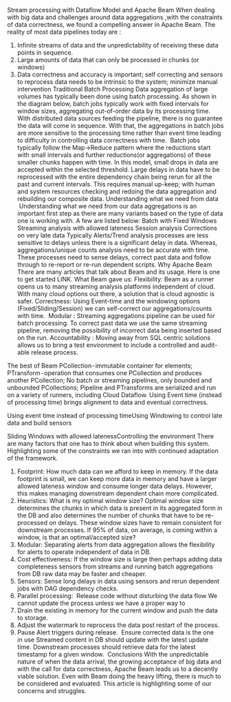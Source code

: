 Stream processing with Dataflow Model and Apache Beam
When dealing with big data and challenges around data aggregations ,with the constraints of data correctness, we found a compelling answer in Apache Beam. The reality of most data pipelines today are :
1. Infinite streams of data and the unpredictability of receiving these data points in sequence.
2. Large amounts of data that can only be processed in chunks (or windows)
3. Data correctness and accuracy is important; self correcting and sensors to reprocess data needs to be intrinsic to the system; minimize manual intervention
Traditional Batch Processing
Data aggregation of large volumes has typically been done using batch processing. As shown in the diagram below, batch jobs typically work with fixed intervals for window sizes, aggregating out-of-order data by its processing time. With distributed data sources feeding the pipeline, there is no guarantee the data will come in sequence. With that, the aggregations in batch jobs are more sensitive to the processing time rather than event time leading to difficulty in controlling data correctness with time. 
Batch jobs typically follow the Map->Reduce pattern where the reductions start with small intervals and further reductions(or aggregations) of these smaller chunks happen with time. In this model, small drops in data are accepted within the selected threshold. Large delays in data have to be reprocessed with the entire dependency chain being rerun for all the past and current intervals. This requires manual up-keep; with human and system resources checking and redoing the data aggregation and rebuilding our composite data.
Understanding what we need from data
 Understanding what we need from our data aggregations is an important first step as there are many variants based on the type of data one is working with. A few are listed below:
Batch with Fixed Windows
Streaming analysis with allowed lateness
Session analysis
Corrections on very late data
Typically Alerts/Trend analysis processes are less sensitive to delays unless there is a significant delay in data.
Whereas, aggregations/unique counts analysis need to be accurate with time. These processes need to sense delays, correct past data and follow through to re-report or re-run dependent scripts.
Why Apache Beam
There are many articles that talk about Beam and its usage. Here is one to get started LINK. What Beam gave us:
Flexibility: Beam as a runner opens us to many streaming analysis platforms independent of cloud. With many cloud options out there, a solution that is cloud agnostic is safer.
Correctness: Using Event-time and the windowing options (Fixed/Sliding/Session) we can self-correct our aggregations/counts with time. 
Modular : Streaming aggregations pipeline can be used for batch processing.  To correct past data we use the same streaming pipeline, removing the possibility of incorrect data being inserted based on the run.
Accountability : Moving away from SQL centric solutions allows us to bring a test environment to include a controlled and audit-able release process.

The best of Beam
PCollection - immutable container for elements;
PTransform - operation that consumes one PCollection and produces another PCollection;
No batch or streaming pipelines, only bounded and unbounded PCollections;
Pipeline and PTransforms are serialized and run on a variety of runners, including Cloud Dataflow.
Using Event time (instead of processing time) brings alignment to data and eventual correctness.

Using event time instead of processing timeUsing Windowing to control late data and build sensors

Sliding Windows with allowed latenessControlling the environment
There are many factors that one has to think about when building this system. Highlighting some of the constraints we ran into with continued adaptation of the framework.
1. Footprint: How much data can we afford to keep in memory. If the data footprint is small, we can keep more data in memory and have a larger allowed lateness window and consume longer data delays. However, this makes managing downstream dependent chain more complicated.
2. Heuristics: What is my optimal window size? Optimal window size determines the chunks in which data is present in its aggregated form in the DB and also determines the number of chunks that have to be  re-processed on delays. These window sizes have to remain consistent for downstream processes. If 95% of data, on average, is coming within a window, is that an optimal/accepted size?  
3. Modular: Separating alerts from data aggregation allows the flexibility for alerts to operate independent of data in DB. 
4. Cost effectiveness: If the window size is large then perhaps adding data completeness sensors from streams and running batch aggregations from DB raw data may be faster and cheaper.
5. Sensors: Sense long delays in data using sensors and rerun dependent jobs with DAG dependency checks.
6. Parallel processing: 
Release code without disturbing the data flow
We cannot update the process unless we have a proper way to 
1. Drain the existing in memory for the current window and push the data to storage.
2. Adjust the watermark to reprocess the data post restart of the process.
3. Pause Alert triggers during release. 
Ensure corrected data is the one in use
Streamed content in DB should update with the latest update time. Downstream processes should retrieve data for the latest timestamp for a given window. 
Conclusions
With the unpredictable nature of when the data arrival, the growing acceptance of big data and with the call for data correctness, Apache Beam leads us to a decently viable solution. Even with Beam doing the heavy lifting, there is much to be considered and evaluated. This article is highlighting some of our concerns and struggles.
